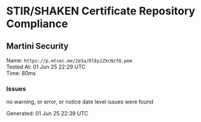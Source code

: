 # STIR/SHAKEN Certificate Repository Compliance

## Martini Security

Name: `https://p.mtsec.me/2e5a/DlEp1ZXcNzfQ.pem`\
Tested At: 01 Jun 25 22:29 UTC\
Time: 80ms

### Issues

no warning, or error, or notice date level issues were found

Generated: 01 Jun 25 22:39 UTC